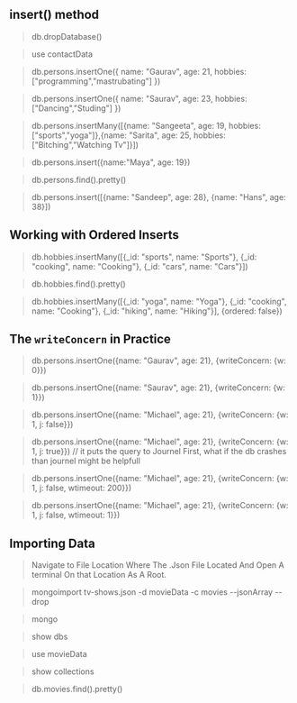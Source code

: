 ## insert() method

> db.dropDatabase()

> use contactData

> db.persons.insertOne({ name: "Gaurav", age: 21, hobbies: ["programming","mastrubating"] })

> db.persons.insertOne({ name: "Saurav", age: 23, hobbies: ["Dancing","Studing"] })

> db.persons.insertMany([{name: "Sangeeta", age: 19, hobbies: ["sports","yoga"]},{name: "Sarita", age: 25, hobbies: ["Bitching","Watching Tv"]}])

<!-- Dont Use This -->

> db.persons.insert({name:"Maya", age: 19})

> db.persons.find().pretty()

> db.persons.insert([{name: "Sandeep", age: 28}, {name: "Hans", age: 38}])

## Working with Ordered Inserts

> db.hobbies.insertMany([{_id: "sports", name: "Sports"}, {_id: "cooking", name: "Cooking"}, {_id: "cars", name: "Cars"}])

> db.hobbies.find().pretty()

> db.hobbies.insertMany([{_id: "yoga", name: "Yoga"}, {_id: "cooking", name: "Cooking"}, {_id: "hiking", name: "Hiking"}], {ordered: false})

## The `writeConcern` in Practice

> db.persons.insertOne({name: "Gaurav", age: 21}, {writeConcern: {w: 0}})

> db.persons.insertOne({name: "Saurav", age: 21}, {writeConcern: {w: 1}})

> db.persons.insertOne({name: "Michael", age: 21}, {writeConcern: {w: 1, j: false}})

> db.persons.insertOne({name: "Michael", age: 21}, {writeConcern: {w: 1, j: true}}) // it puts the query to Journel First, what if the db crashes than journel might be helpfull

> db.persons.insertOne({name: "Michael", age: 21}, {writeConcern: {w: 1, j: false, wtimeout: 200}})

> db.persons.insertOne({name: "Michael", age: 21}, {writeConcern: {w: 1, j: false, wtimeout: 1}})

## Importing Data

> Navigate to File Location Where The .Json File Located And Open A terminal On that Location As A Root.

> mongoimport tv-shows.json -d movieData -c movies --jsonArray --drop

> mongo

> show dbs

> use movieData

> show collections

> db.movies.find().pretty()

